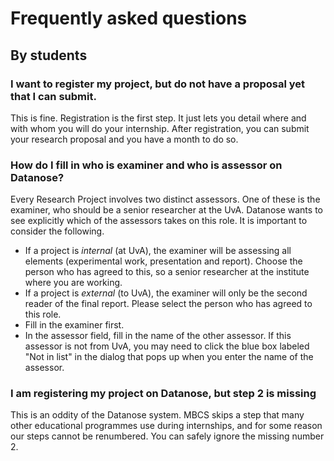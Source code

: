 # Frequently asked questions

## By students

### I want to register my project, but do not have a proposal yet that I can submit.
This is fine. Registration is the first step. It just lets you detail where and with whom you will do your internship. After registration, you can submit your research proposal and you have a month to do so.

### How do I fill in who is examiner and who is assessor on Datanose?
Every Research Project involves two distinct assessors. One of these is the examiner, who should be a senior researcher at the UvA. Datanose wants to see explicitly which of the assessors takes on this role. It is important to consider the following.

* If a project is *internal* (at UvA), the examiner will be assessing all elements (experimental work, presentation and report). Choose the person who has agreed to this, so a senior researcher at the institute where you are working.
* If a project is *external* (to UvA), the examiner will only be the second reader of the final report. Please select the person who has agreed to this role.
* Fill in the examiner first.
* In the assessor field, fill in the name of the other assessor. If this assessor is not from UvA, you may need to click the blue box labeled "Not in list" in the dialog that pops up when you enter the name of the assessor.

### I am registering my project on Datanose, but step 2 is missing
This is an oddity of the Datanose system. MBCS skips a step that many other educational programmes use during internships, and for some reason our steps cannot be renumbered. You can safely ignore the missing number 2.

